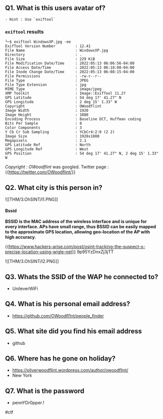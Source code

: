 ## Q1. What is this users avatar of?
	- Hint : Use `exiftool`
### `exiftool` results
```
└─$ exiftool WindowsXP.jpg -ee
ExifTool Version Number         : 12.41
File Name                       : WindowsXP.jpg
Directory                       : .
File Size                       : 229 KiB
File Modification Date/Time     : 2022:05:13 06:06:56-04:00
File Access Date/Time           : 2022:05:13 06:18:08-04:00
File Inode Change Date/Time     : 2022:05:13 06:08:15-04:00
File Permissions                : -rw-r--r--
File Type                       : JPEG
File Type Extension             : jpg
MIME Type                       : image/jpeg
XMP Toolkit                     : Image::ExifTool 11.27
GPS Latitude                    : 54 deg 17' 41.27" N
GPS Longitude                   : 2 deg 15' 1.33" W
Copyright                       : OWoodflint
Image Width                     : 1920
Image Height                    : 1080
Encoding Process                : Baseline DCT, Huffman coding
Bits Per Sample                 : 8
Color Components                : 3
Y Cb Cr Sub Sampling            : YCbCr4:2:0 (2 2)
Image Size                      : 1920x1080
Megapixels                      : 2.1
GPS Latitude Ref                : North
GPS Longitude Ref               : West
GPS Position                    : 54 deg 17' 41.27" N, 2 deg 15' 1.33" W
```

*Copyright                       : OWoodflint* was googled. 
Twitter page 					: {{https://twitter.com/OWoodflint/}}



## Q2. What city is this person in?
![[THM/3.OhSINT/I1.PNG]]

#### Bssid
**BSSID is the MAC address of the wireless interface and is unique for every interface. APs have small range, thus BSSID can be easily mapped to the approximate GPS location, allowing geo-location of the AP with high accuracy.**

{{https://www.hackers-arise.com/post/osint-tracking-the-suspect-s-precise-location-using-wigle-net}}
9p95YzDnxZj3jTT

![[THM/3.OhSINT/I2.PNG]]

## Q3. Whats the SSID of the WAP he connected to?
- UnileverWiFi

## Q4. What is his personal email address?
- https://github.com/OWoodfl1nt/people_finder

## Q5. What site did you find his email address
- github

## Q6. Where has he gone on holiday?
- https://oliverwoodflint.wordpress.com/author/owoodflint/
- New York

## Q7. What is the password
- pennYDr0pper.!

#ctf 